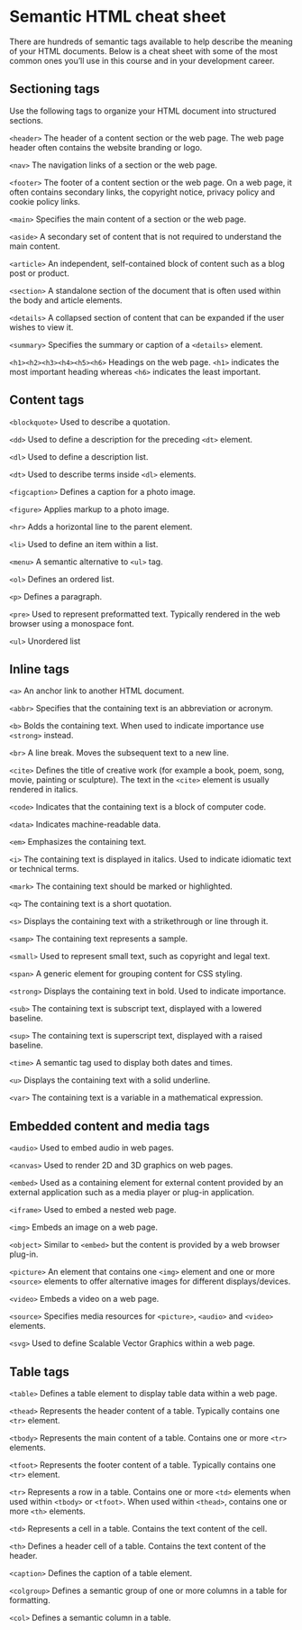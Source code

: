 # Semantic HTML cheat sheet

There are hundreds of semantic tags available to help describe the meaning of your HTML documents. Below is a cheat sheet with some of the most common ones you’ll use in this course and in your development career.

## Sectioning tags

Use the following tags to organize your HTML document into structured sections.

```<header>``` The header of a content section or the web page. The web page header often contains the website branding or logo.

```<nav>``` The navigation links of a section or the web page.

```<footer>``` The footer of a content section or the web page. On a web page, it often contains secondary links, the copyright notice, privacy policy and cookie policy links.

```<main>``` Specifies the main content of a section or the web page.

```<aside>``` A secondary set of content that is not required to understand the main content.

```<article>``` An independent, self-contained block of content such as a blog post or product.

```<section>``` A standalone section of the document that is often used within the body and article elements.

```<details>``` A collapsed section of content that can be expanded if the user wishes to view it.

```<summary>``` Specifies the summary or caption of a ```<details>``` element.

```<h1><h2><h3><h4><h5><h6>``` Headings on the web page. ```<h1>``` indicates the most important heading whereas ```<h6>``` indicates the least important.

## Content tags

```<blockquote>``` Used to describe a quotation.

```<dd>``` Used to define a description for the preceding ```<dt>``` element.

```<dl>``` Used to define a description list.

```<dt>``` Used to describe terms inside ```<dl>``` elements.

```<figcaption>``` Defines a caption for a photo image.

```<figure>``` Applies markup to a photo image.

```<hr>``` Adds a horizontal line to the parent element.

```<li>``` Used to define an item within a list.

```<menu>``` A semantic alternative to ```<ul>``` tag.

```<ol>``` Defines an ordered list.

```<p>``` Defines a paragraph.

```<pre>``` Used to represent preformatted text. Typically rendered in the web browser using a monospace font.

```<ul>``` Unordered list

## Inline tags

```<a>``` An anchor link to another HTML document.

```<abbr>``` Specifies that the containing text is an abbreviation or acronym.

```<b>``` Bolds the containing text. When used to indicate importance use ```<strong>``` instead.

```<br>``` A line break. Moves the subsequent text to a new line.

```<cite>``` Defines the title of creative work (for example a book, poem, song, movie, painting or sculpture). The text in the ```<cite>``` element is usually rendered in italics.

```<code>``` Indicates that the containing text is a block of computer code.

```<data>``` Indicates machine-readable data.

```<em>``` Emphasizes the containing text.

```<i>``` The containing text is displayed in italics. Used to indicate idiomatic text or technical terms.

```<mark>``` The containing text should be marked or highlighted.

```<q>``` The containing text is a short quotation.

```<s>``` Displays the containing text with a strikethrough or line through it.

```<samp>``` The containing text represents a sample.

```<small>``` Used to represent small text, such as copyright and legal text.

```<span>``` A generic element for grouping content for CSS styling.

```<strong>``` Displays the containing text in bold. Used to indicate importance.

```<sub>``` The containing text is subscript text, displayed with a lowered baseline.

```<sup>``` The containing text is superscript text, displayed with a raised baseline.

```<time>``` A semantic tag used to display both dates and times.

```<u>``` Displays the containing text with a solid underline.

```<var>``` The containing text is a variable in a mathematical expression.

## Embedded content and media tags

```<audio>``` Used to embed audio in web pages.

```<canvas>``` Used to render 2D and 3D graphics on web pages.

```<embed>``` Used as a containing element for external content provided by an external application such as a media player or plug-in application.

```<iframe>``` Used to embed a nested web page.

```<img>``` Embeds an image on a web page.

```<object>``` Similar to ```<embed>``` but the content is provided by a web browser plug-in.

```<picture>``` An element that contains one ```<img>``` element and one or more ```<source>``` elements to offer alternative images for different displays/devices.

```<video>``` Embeds a video on a web page.

```<source>``` Specifies media resources for ```<picture>```, ```<audio>``` and ```<video>``` elements.

```<svg>``` Used to define Scalable Vector Graphics within a web page.

## Table tags

```<table>``` Defines a table element to display table data within a web page.

```<thead>``` Represents the header content of a table. Typically contains one ```<tr>``` element.

```<tbody>``` Represents the main content of a table. Contains one or more ```<tr>``` elements.

```<tfoot>``` Represents the footer content of a table. Typically contains one ```<tr>``` element.

```<tr>``` Represents a row in a table. Contains one or more ```<td>``` elements when used within ```<tbody>``` or ```<tfoot>```. When used within ```<thead>```, contains one or more ```<th>``` elements.

```<td>``` Represents a cell in a table. Contains the text content of the cell.

```<th>``` Defines a header cell of a table. Contains the text content of the header.

```<caption>``` Defines the caption of a table element.

```<colgroup>``` Defines a semantic group of one or more columns in a table for formatting.

```<col>``` Defines a semantic column in a table.
